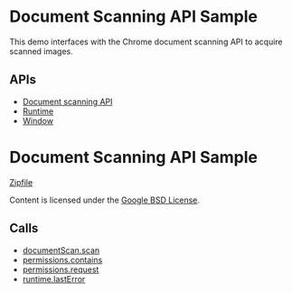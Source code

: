# Document Scanning API Sample

This demo interfaces with the Chrome document scanning API to acquire scanned
images.

## APIs

* [Document scanning API](https://developer.chrome.com/apps/document_scan)
* [Runtime](https://developer.chrome.com/apps/runtime)
* [Window](https://developer.chrome.com/apps/app_window)

Document Scanning API Sample
=======



[Zipfile](http://developer.chrome.com/extensions/examples/api/document_scan.zip)

Content is licensed under the [Google BSD License](https://developers.google.com/open-source/licenses/bsd).

Calls
-----

* [documentScan.scan](https://developer.chrome.com/extensions/documentScan#method-scan)
* [permissions.contains](https://developer.chrome.com/extensions/permissions#method-contains)
* [permissions.request](https://developer.chrome.com/extensions/permissions#method-request)
* [runtime.lastError](https://developer.chrome.com/extensions/runtime#property-lastError)